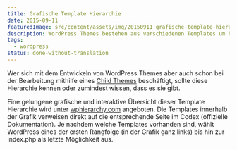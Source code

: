 ```yaml
---
title: Grafische Template Hierarchie
date: 2015-09-11
featuredImage: src/content/assets/img/20150911_grafische-template-hierarchie.jpg
description: WordPress Themes bestehen aus verschiedenen Templates um beispielsweise die Blog-Startseite, den einzelnen Beitrag, die Archivseite, etc. unterschiedlich darstellen zu können. Damit die Inhalte im korrekten Template geladen werden, wird eine Rangordnung – die Template Hierarchie benötigt.
tags:
  - wordpress
status: done-without-translation
---
```

Wer sich mit dem Entwickeln von WordPress Themes aber auch schon bei der Bearbeitung mithilfe eines [Child Themes](https://codex.wordpress.org/Child_Themes) beschäftigt, sollte diese Hierarchie kennen oder zumindest wissen, dass es sie gibt.

Eine gelungene grafische und interaktive Übersicht dieser Template Hierarchie wird unter [wphierarchy.com](http://wphierarchy.com/) angeboten. Die Templates innerhalb der Grafik verweisen direkt auf die entsprechende Seite im Codex (offizielle Dokumentation). Je nachdem welche Templates vorhanden sind, wählt WordPress eines der ersten Rangfolge (in der Grafik ganz links) bis hin zur index.php als letzte Möglichkeit aus.

